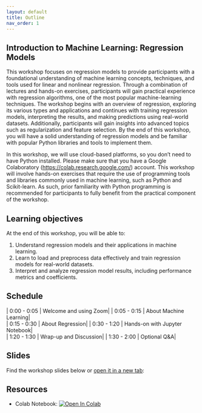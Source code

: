 ```yaml
---
layout: default
title: Outline
nav_order: 1
---
```


## Introduction to Machine Learning: Regression Models

This workshop focuses on regression models to provide participants with a foundational understanding of machine learning concepts, techniques, and tools used for linear and nonlinear regression. Through a combination of lectures and hands-on exercises, participants will gain practical experience with regression algorithms, one of the most popular machine-learning techniques. The workshop begins with an overview of regression, exploring its various types and applications and continues with training regression models, interpreting the results, and making predictions using real-world datasets. Additionally, participants will gain insights into advanced topics such as regularization and feature selection. By the end of this workshop, you will have a solid understanding of regression models and be familiar with popular Python libraries and tools to implement them.

In this workshop, we will use cloud-based platforms, so you don’t need to have Python installed. Please make sure that you have a Google Colaboratory (https://colab.research.google.com/) account. This workshop will involve hands-on exercises that require the use of programming tools and libraries commonly used in machine learning, such as Python and Scikit-learn. As such, prior familiarity with Python programming is recommended for participants to fully benefit from the practical component of the workshop.

## Learning objectives

At the end of this workshop, you will be able to:
1. Understand regression models and their applications in machine learning.
2. Learn to load and preprocess data effectively and train regression models for real-world datasets.
3. Interpret and analyze regression model results, including performance metrics and coefficients. 

## Schedule

| 0:00 - 0:05 | Welcome and using Zoom|
| 0:05 - 0:15 | About Machine Learning|  
| 0:15 - 0:30 | About Regression|
| 0:30 - 1:20 | Hands-on with Jupyter Notebook|   
| 1:20 - 1:30 | Wrap-up and Discussion|
| 1:30 - 2:00 | Optional Q&A|

## Slides
Find the workshop slides below or <a href="slides/introduction.html" target="_blank">open it in a new tab</a>:

## Resources
* Colab Notebook: <a target="_blank" href="https://colab.research.google.com/github/ubc-library-rc/intro-machine-learning/blob/main/Examples/Regression_examples.ipynb">
  <img src="https://colab.research.google.com/assets/colab-badge.svg" alt="Open In Colab"/>
</a>

